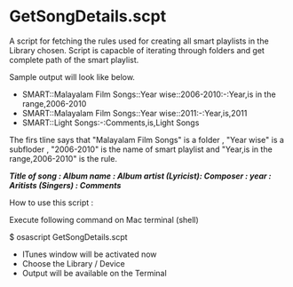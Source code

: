 # GetSongDetails.scpt

A script for fetching the rules used for creating all smart playlists  in the Library chosen. Script is capacble of iterating through folders and get complete path of the smart playlist.

Sample output will look like below.

- SMART::Malayalam Film Songs::Year wise::2006-2010:-:Year,is in the range,2006-2010
- SMART::Malayalam Film Songs::Year wise::2011:-:Year,is,2011
- SMART::Light Songs:-:Comments,is,Light Songs

The firs tline says that "Malayalam Film Songs" is a folder ,  "Year wise" is a subfloder , "2006-2010" is the name of smart playlist and "Year,is in the range,2006-2010" is the rule.



**_Title of song : Album name : Album artist (Lyricist): Composer : year : Aritists (Singers) : Comments_**



How to use this script :

Execute following command on Mac terminal (shell)

$ osascript GetSongDetails.scpt
- ITunes window will be activated now 
- Choose the Library / Device  
- Output will be available on the Terminal
